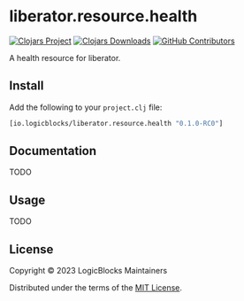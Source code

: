 # liberator.resource.health

[![Clojars Project](https://img.shields.io/clojars/v/io.logicblocks/liberator.resource.health.svg)](https://clojars.org/io.logicblocks/liberator.resource.health)
[![Clojars Downloads](https://img.shields.io/clojars/dt/io.logicblocks/liberator.resource.health.svg)](https://clojars.org/io.logicblocks/liberator.resource.health)
[![GitHub Contributors](https://img.shields.io/github/contributors-anon/logicblocks/liberator.resource.health.svg)](https://github.com/logicblocks/liberator.resource.health/graphs/contributors)

A health resource for liberator.

## Install

Add the following to your `project.clj` file:

```clj
[io.logicblocks/liberator.resource.health "0.1.0-RC0"]
```

## Documentation

TODO

## Usage

TODO

## License

Copyright &copy; 2023 LogicBlocks Maintainers

Distributed under the terms of the 
[MIT License](http://opensource.org/licenses/MIT).
